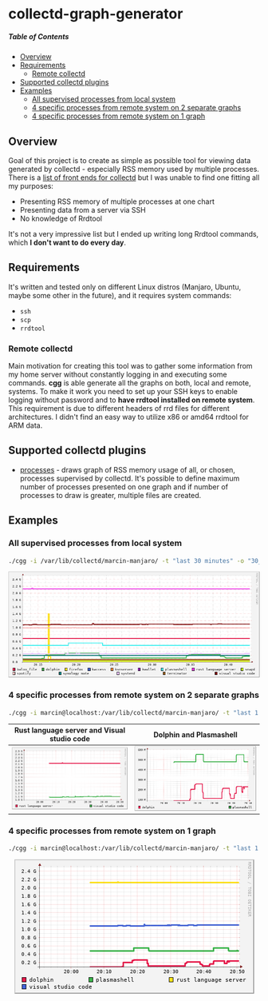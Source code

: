# collectd-graph-generator

##### Table of Contents

* [Overview](#overview)
* [Requirements](#requirements)
  * [Remote collectd](#remote-collectd)
* [Supported collectd plugins](#supported-collectd-plugins)
* [Examples](#examples)
  * [All supervised processes from local system](#examples-1)
  * [4 specific processes from remote system on 2 separate graphs](#examples-2)
  * [4 specific processes from remote system on 1 graph](#examples-3)

## <a name="overview"></a> Overview

Goal of this project is to create as simple as possible tool for viewing data generated by collectd - especially RSS memory used by multiple processes. There is a [list of front ends for collectd](https://collectd.org/wiki/index.php/List_of_front-ends) but I was unable to find one fitting all my purposes:

* Presenting RSS memory of multiple processes at one chart
* Presenting data from a server via SSH
* No knowledge of Rrdtool

It's not a very impressive list but I ended up writing long Rrdtool commands, which **I don't want to do every day**.

## <a name="requirements"></a> Requirements

It's written and tested only on different Linux distros (Manjaro, Ubuntu, maybe some other in the future), and it requires system commands:

* `ssh`
* `scp`
* `rrdtool`

### <a name="remote-collectd"></a> Remote collectd

Main motivation for creating this tool was to gather some information from my home server without constantly logging in and executing some commands. **cgg** is able generate all the graphs on both, local and remote, systems. To make it work you need to set up your SSH keys to enable logging without password and to **have rrdtool installed on remote system**. This requirement is due to different headers of rrd files for different architectures. I didn't find an easy way to utilize x86 or amd64 rrdtool for ARM data.

## <a name="supported-collectd-plugins"></a> Supported collectd plugins

* [processes](https://collectd.org/wiki/index.php/Plugin:Processes) - draws graph of RSS memory usage of all, or chosen, processes supervised by collectd. It's possible to define maximum number of processes presented on one graph and if number of processes to draw is greater, multiple files are created.

## <a name="examples"></a> Examples

### <a name="examples-1"></a> All supervised processes from local system
```bash
./cgg -i /var/lib/collectd/marcin-manjaro/ -t "last 30 minutes" -o "30_minutes_all_processes.png"
```
<p align="center"> 
<img src="examples/processes/30_minutes_all_processes.png" width=600>
</p>

### <a name="examples-2"></a> 4 specific processes from remote system on 2 separate graphs
```bash
./cgg -i marcin@localhost:/var/lib/collectd/marcin-manjaro/ -t "last 1 hour" -o "1_hour.png" -w 400 -h 200 --processes "rust language server,visual studio code,dolphin,plasmashell" -m 2
```

Rust language server and Visual studio code | Dolphin and Plasmashell
:------------------------------------------:|:------------------------------------------:
![Rust language server and Visual studio code](examples/processes/1_hour_2.png)  |  ![Dolphin and Plasmashell](examples/processes/1_hour_1.png)

### <a name="examples-3"></a> 4 specific processes from remote system on 1 graph
```bash
./cgg -i marcin@localhost:/var/lib/collectd/marcin-manjaro/ -t "last 1 hour" -o "1_hour.png" -w 400 -h 200 --processes "rust language server,visual studio code,dolphin,plasmashell"
```
<p align="center"> 
<img src="examples/processes/1_hour.png">
</p>